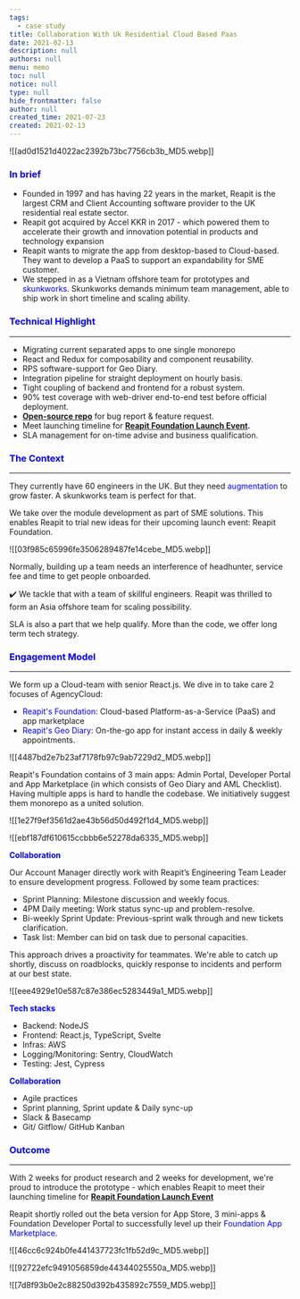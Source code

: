 ```yaml
---
tags: 
  - case study
title: Collaboration With Uk Residential Cloud Based Paas
date: 2021-02-13
description: null
authors: null
menu: memo
toc: null
notice: null
type: null
hide_frontmatter: false
author: null
created_time: 2021-07-23
created: 2021-02-13
---
```


![[ad0d1521d4022ac2392b73bc7756cb3b_MD5.webp]]

### <span style='color:blue'>In brief</span>

* Founded in 1997 and has having 22 years in the market, Reapit is the largest CRM and Client Accounting software provider to the UK residential real estate sector.
* Reapit got acquired by Accel KKR in 2017 - which powered them to accelerate their growth and innovation potential in products and technology expansion
* Reapit wants to migrate the app from desktop-based to Cloud-based. They want to develop a PaaS to support an expandability for SME customer. 
* We stepped in as a Vietnam offshore team for prototypes and <span style='color:blue'>skunkworks</span>. Skunkworks demands minimum team management, able to ship work in short timeline and scaling ability. 

### <span style='color:blue'>Technical Highlight</span>

---

* Migrating current separated apps to one single monorepo
* React and Redux for composability and component reusability.
* RPS software-support for Geo Diary.
* Integration pipeline for straight deployment on hourly basis.
* Tight coupling of backend and frontend for a robust system.
* 90% test coverage with web-driver end-to-end test before official deployment.
* <span style='color:blue'>**[Open-source repo](https://github.com/reapit/foundations)**</span> for bug report & feature request.
* Meet launching timeline for <span style='color:blue'>**[Reapit Foundation Launch Event](https://www.youtube.com/watch?v=y-Fhlg2jrYo)**</span><span style='color:blue'>**.**</span>
* SLA management for on-time advise and business qualification.

### <span style='color:blue'>The Context</span>

---

<!-- column_list 34b17bf5-1656-402e-be28-23bf79e0b707 -->

<!-- column af0efef7-60b1-44cb-b5f7-b7719f90a459 -->

They currently have 60 engineers in the UK. But they need <span style='color:blue'>augmentation</span> to grow faster. A skunkworks team is perfect for that. 

We take over the module development as part of SME solutions. This enables Reapit to trial new ideas for their upcoming launch event: Reapit Foundation. 

<!-- column 3ed6aadf-7451-49f0-8fcb-f33e0687404b -->

![[03f985c65996fe3506289487fe14cebe_MD5.webp]]

Normally, building up a team needs an interference of headhunter, service fee and time to get people onboarded. 


✔️ We tackle that with a team of skillful engineers. Reapit was thrilled to form an Asia offshore team for scaling possibility.

SLA is also a part that we help qualify. More than the code, we offer long term tech strategy.


### <span style='color:blue'>Engagement Model</span>

---

<!-- column_list 1e2eb4d5-1292-46d8-bf64-8c95e5b07c5e -->

<!-- column e91e310f-6630-4de2-86c6-6d1f90034244 -->

We form up a Cloud-team with senior React.js. We dive in to take care 2 focuses of AgencyCloud:

* <span style='color:blue'>Reapit's Foundation</span>: Cloud-based Platform-as-a-Service (PaaS) and app marketplace
* <span style='color:blue'>Reapit's Geo Diary</span>: On-the-go app for instant access in daily & weekly appointments.

<!-- column eea62e12-5ee4-4a96-b24f-81ca398c718c -->

![[4487bd2e7b23af7178fb97c9ab7229d2_MD5.webp]]

Reapit's Foundation contains of 3 main apps: Admin Portal, Developer Portal and App Marketplace (in which consists of Geo Diary and AML Checklist). Having multiple apps is hard to handle the codebase. We initiatively suggest them monorepo as a united solution. 

<!-- column_list 1afa4f7a-0c19-46ba-b1f4-27b29c71945f -->

<!-- column 7a8bbabb-6dc5-40ac-90ff-d63f40b8e6de -->

![[1e27f9ef3561d2ae43b56d50d492f1d4_MD5.webp]]

<!-- column a0b983fc-ce94-4fda-868b-e8782d79634e -->

![[ebf187df610615ccbbb6e52278da6335_MD5.webp]]


<span style='color:blue'>**Collaboration**</span>

Our Account Manager directly work with Reapit’s Engineering Team Leader to ensure development progress. Followed by some team practices:

<!-- column_list 8a493ae0-d472-4083-8421-2f08be9aa3ea -->

<!-- column 3aef6575-4feb-48f6-8dde-02a5569d079c -->

* Sprint Planning: Milestone discussion and weekly focus.
* 4PM Daily meeting: Work status sync-up and problem-resolve.
* Bi-weekly Sprint Update: Previous-sprint walk through and new tickets clarification.
* Task list: Member can bid on task due to personal capacities. 

This approach drives a proactivity for teammates. We're able to catch up shortly, discuss on roadblocks, quickly response to incidents and perform at our best state.

<!-- column 69391fa1-a564-4a68-9e90-071e636e9f2f -->

![[eee4929e10e587c87e386ec5283449a1_MD5.webp]]


<!-- column_list f32dc027-3fa1-4a96-ae14-2429fc904257 -->

<!-- column 251737f1-b738-4690-8594-e212368855bc -->

<span style='color:blue'>**Tech stacks**</span>

* Backend: NodeJS
* Frontend: React.js, TypeScript, Svelte
* Infras: AWS
* Logging/Monitoring: Sentry, CloudWatch
* Testing: Jest, Cypress

<!-- column d4ec06f9-88d2-47b1-816c-c04e502217fe -->

<span style='color:blue'>**Collaboration**</span>

* Agile practices
* Sprint planning, Sprint update & Daily sync-up
* Slack & Basecamp
* Git/ Gitflow/ GitHub Kanban

### <span style='color:blue'>Outcome</span>

---

<!-- column_list 05ac6565-03d1-4dc1-b323-32f293a947c0 -->

<!-- column d47c0958-f804-481f-b8f9-e6a69f5e165a -->

With 2 weeks for product research and 2 weeks for development, we're proud to introduce the prototype - which enables Reapit to meet their launching timeline for <span style='color:blue'>**[Reapit Foundation Launch Event](https://www.youtube.com/watch?v=y-Fhlg2jrYo)**</span>

Reapit shortly rolled out the beta version for App Store, 3 mini-apps & Foundation Developer Portal to successfully level up their <span style='color:blue'>Foundation App Marketplace.</span>

<!-- column 72d85cf2-510e-43e7-bcc0-1d6a086ed970 -->

![[46cc6c924b0fe441437723fc1fb52d9c_MD5.webp]]

<!-- column_list fc02f33a-75ec-48fe-bd22-e051c86761f8 -->

<!-- column 5b72a346-9b77-4121-a33f-77dd929ba93f -->

![[92722efc9491056859de44344025550a_MD5.webp]]

<!-- column b7e45e8c-8966-428d-a822-d459f6f11a28 -->

![[7d8f93b0e2c88250d392b435892c7559_MD5.webp]]
